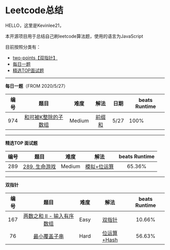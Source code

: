 # Leetcode总结
HELLO，这里是Kevinlee21，

本开源项目用于总结自己刷leetcode算法题，使用的语言为JavaScript

目前按照分类有：

+ [two-points【双指针】](https://github.com/lxxxxxxx21/Leetcode_summary/tree/master/two-points)
+ [每日一题](https://github.com/lxxxxxxx21/Leetcode_summary/tree/master/daily "From 2020/5/27")
+ [精选TOP面试题](https://github.com/lxxxxxxx21/Leetcode_summary/tree/master/TOP_interview)

******

**每日一题**（FROM 2020/5/27）

| 编号 |                             题目                             |  难度  |                             解法                             | 日期 | beats Runtime |
| :--: | :----------------------------------------------------------: | :----: | :----------------------------------------------------------: | :--: | ------------- |
| 974  | [和可被K整除的子数组](https://leetcode-cn.com/problems/subarray-sums-divisible-by-k/) | Medium | [前缀和](https://github.com/lxxxxxxx21/Leetcode_summary/blob/master/daily/974/solution2.js) | 5/27 | 100%          |

******

**精选TOP 面试题**

| 编号 |                             题目                             |  难度  |                             解法                             | beats Runtime |
| :--: | :----------------------------------------------------------: | :----: | :----------------------------------------------------------: | :-----------: |
| 289  | [289. 生命游戏](https://leetcode-cn.com/problems/game-of-life/) | Medium | [模拟+位运算](https://github.com/lxxxxxxx21/Leetcode_summary/blob/master/TOP_interview/289/solution.js) |    65.36%     |



******

**双指针**

| 编号 |                             题目                             | 难度 |                             解法                             | beats Runtime |
| :--: | :----------------------------------------------------------: | :--: | :----------------------------------------------------------: | :-----------: |
| 167  | [两数之和 II - 输入有序数组](https://leetcode-cn.com/problems/two-sum-ii-input-array-is-sorted/) | Easy | [双指针](https://github.com/lxxxxxxx21/Leetcode_summary/blob/master/two-points/167/solution.js) |    10.66%     |
|  76  | [最小覆盖子串](https://leetcode-cn.com/problems/minimum-window-substring/) | Hard | [位运算+Hash](https://github.com/lxxxxxxx21/Leetcode_summary/blob/master/two-points/76/solution.js) |    56.63%     |

